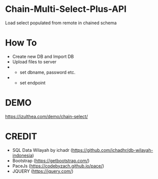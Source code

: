# Chain-Multi-Select-Plus-API
Load select populated from remote in chained schema

# How To
- Create new DB and Import DB
- Upload files to server
- - set dbname, password etc.
- - set endpoint

# DEMO
https://izulthea.com/demo/chain-select/

# CREDIT 
- SQL Data Wilayah by ichadr (https://github.com/ichadhr/db-wilayah-indonesia)
- Bootstrap (https://getbootstrap.com/)
- PaceJs (https://codebyzach.github.io/pace/)
- JQUERY (https://jquery.com/)
